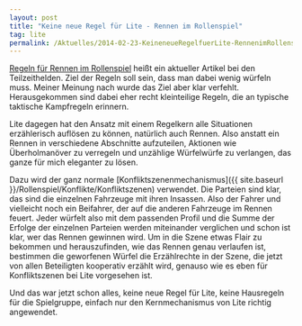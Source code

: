 ```yaml
---
layout: post
title: "Keine neue Regel für Lite - Rennen im Rollenspiel"
tag: lite
permalink: /Aktuelles/2014-02-23-KeineneueRegelfuerLite-RennenimRollenspiel
---
```


[Regeln für Rennen im Rollenspiel](http://www.teilzeithelden.de/2014/02/22/rolling-thunder-race-2-0-rennen-im-rollenspiel/) heißt ein aktueller Artikel bei den Teilzeithelden. Ziel der Regeln soll sein, dass man dabei wenig würfeln muss. Meiner Meinung nach wurde das Ziel aber klar verfehlt. Herausgekommen sind dabei eher recht kleinteilige Regeln, die an typische taktische Kampfregeln erinnern.

Lite dagegen hat den Ansatz mit einem Regelkern alle Situationen erzählerisch auflösen zu können, natürlich auch Rennen. Also anstatt ein Rennen in verschiedene Abschnitte aufzuteilen, Aktionen wie Überholmanöver zu verregeln und unzählige Würfelwürfe zu verlangen, das ganze für mich eleganter zu lösen.

Dazu wird der ganz normale [Konfliktszenenmechanismus]({{ site.baseurl }}/Rollenspiel/Konflikte/Konfliktszenen) verwendet. Die Parteien sind klar, das sind die einzelnen Fahrzeuge mit ihren Insassen. Also der Fahrer und vielleicht noch ein Beifahrer, der auf die anderen Fahrzeuge im Rennen feuert. Jeder würfelt also mit dem passenden Profil und die Summe der Erfolge der einzelnen Parteien werden miteinander verglichen und schon ist klar, wer das Rennen gewinnen wird. Um in die Szene etwas Flair zu bekommen und herauszufinden, wie das Rennen genau verlaufen ist, bestimmen die geworfenen Würfel die Erzählrechte in der Szene, die jetzt von allen Beteiligten kooperativ erzählt wird, genauso wie es eben für Konfliktszenen bei Lite vorgesehen ist.

Und das war jetzt schon alles, keine neue Regel für Lite, keine Hausregeln für die Spielgruppe, einfach nur den Kernmechanismus von Lite richtig angewendet.


